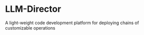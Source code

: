 # LLM-Director
A light-weight code development platform for deploying chains of customizable operations
